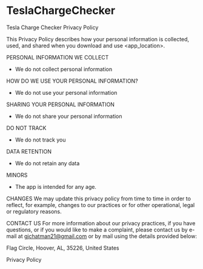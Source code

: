 # TeslaChargeChecker

Tesla Charge Checker Privacy Policy

This Privacy Policy describes how your personal information is collected, used, and shared when you download and use <app_location>.

PERSONAL INFORMATION WE COLLECT

- We do not collect personal information

HOW DO WE USE YOUR PERSONAL INFORMATION?

- We do not use your personal information

SHARING YOUR PERSONAL INFORMATION

- We do not share your personal information 


DO NOT TRACK
- We do not track you


DATA RETENTION
- We do not retain any data

MINORS
- The app is intended for any age.

CHANGES
We may update this privacy policy from time to time in order to reflect, for example, changes to our practices or for other operational, legal or regulatory reasons.

CONTACT US
For more information about our privacy practices, if you have questions, or if you would like to make a complaint, please contact us by e-mail at gjchatman21@gmail.com or by mail using the details provided below:

Flag Circle, Hoover, AL, 35226, United States

Privacy Policy

